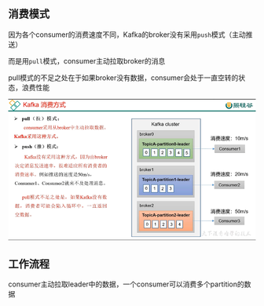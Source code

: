 消费模式
---

因为各个consumer的消费速度不同，Kafka的broker没有采用`push`模式（主动推送）

而是用`pull`模式，consumer主动拉取broker的消息

pull模式的不足之处在于如果broker没有数据，consumer会处于一直空转的状态，浪费性能

![img_75.png](img_75.png)

工作流程
---

consumer主动拉取leader中的数据，一个consumer可以消费多个partition的数据